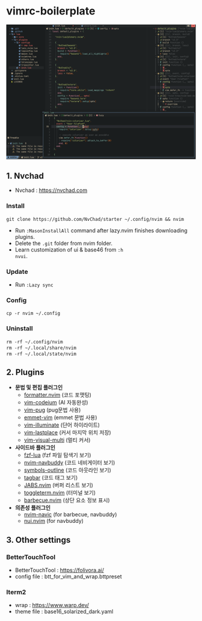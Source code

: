 # vimrc-boilerplate 

<div align="center">
  <img src="https://raw.githubusercontent.com/yonghun16/yonghun16/main/images/nvim_preview.png" width=800px />
</div>

## 1. Nvchad
- Nvchad : https://nvchad.com

### Install
```shell
git clone https://github.com/NvChad/starter ~/.config/nvim && nvim
```
- Run <code>:MasonInstallAll</code> command after lazy.nvim finishes downloading plugins.
- Delete the <code>.git</code> folder from nvim folder.
- Learn customization of ui & base46 from <code>:h nvui</code>.

### Update
- Run <code>:Lazy sync</code>

### Config
```shell
cp -r nvim ~/.config
```

### Uninstall
```
rm -rf ~/.config/nvim
rm -rf ~/.local/share/nvim
rm -rf ~/.local/state/nvim
```


## 2. Plugins 
- **문법 및 편집 플러그인**
  - [formatter.nvim](https://github.com/mhartington/formatter.nvim) (코드 포맷팅)
  - [vim-codeium](https://github.com/Exafunction/codeium.vim) (AI 자동완성)
  - [vim-pug](https://github.com/digitaltoad/vim-pug) (pug문법 사용)
  - [emmet-vim](https://github.com/mattn/emmet-vim) (emmet 문법 사용)
  - [vim-illuminate](https://github.com/RRethy/vim-illuminate) (단어 하이라이트)
  - [vim-lastplace](https://github.com/farmergreg/vim-lastplace) (커서 마지막 위치 저장)
  - [vim-visual-multi](https://github.com/mg979/vim-visual-multi) (멀티 커서)
- **사이드바 플러그인**
  - [fzf-lua](https://github.com/ibhagwan/fzf-lua) (fzf 파일 탐색기 보기)
  - [nvim-navbuddy](https://github.com/SmiteshP/nvim-navbuddy) (코드 네비게이터 보기)
  - [symbols-outline](https://github.com/simrat39/symbols-outline.nvim) (코드 아웃라인 보기)
  - [tagbar](https://github.com/preservim/tagbar) (코드 태그 보기)
  - [JABS.nvim](https://github.com/matbme/JABS.nvim) (버퍼 리스트 보기)
  - [toggleterm.nvim](https://github.com/akinsho/toggleterm.nvim) (터미널 보기)
  - [barbecue.nvim](https://github.com/utilyre/barbecue.nvim) (상단 요소 정보 표시)
- **의존성 플러그인**
  - [nvim-navic](https://github.com/SmiteshP/nvim-navic) (for barbecue, navbuddy)
  - [nui.nvim](https://github.com/MunifTanjim/nui.nvim) (for navbuddy)

## 3. Other settings

### BetterTouchTool
- BetterTouchTool : https://folivora.ai/ 
- config file : btt_for_vim_and_wrap.bttpreset

### Iterm2
- wrap : https://www.warp.dev/
- theme file : base16_solarized_dark.yaml

